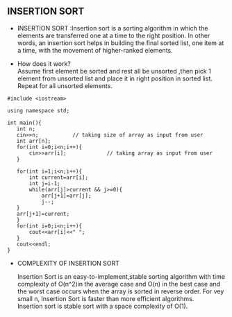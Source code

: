 ## INSERTION SORT

 - INSERTION SORT :Insertion sort is a sorting algorithm in which the elements are transferred one at a time to the right position.
   In other words, an insertion sort helps in building the final sorted list, one item at a time, with the movement of higher-ranked elements.

 - How does it work?</br>
 Assume first element be sorted and rest all be unsorted ,then pick 1 element from unsorted list and place it in  right position in sorted list. Repeat for all unsorted elements.
 
 ```
 #include <iostream>

using namespace std;

int main(){
    int n;
    cin>>n;           // taking size of array as input from user
    int arr[n];
    for(int i=0;i<n;i++){
        cin>>arr[i];             // taking array as input from user
    }

    for(int i=1;i<n;i++){
        int current=arr[i];
        int j=i-1;
        while(arr[j]>current && j>=0){
            arr[j+1]=arr[j];
            j--;
    }
    arr[j+1]=current;
    }
    for(int i=0;i<n;i++){
        cout<<arr[i]<<" ";
    }
    cout<<endl;
}
```
- COMPLEXITY OF INSERTION SORT </br>

   Insertion Sort is an easy-to-implement,stable sorting algorithm with time complexity of O(n^2)in the average case and O(n) in the best case and the worst case occurs when the array is sorted in reverse order. For vey small n, Insertion Sort is faster than more efficient algorithms.</br>
   Insertion sort is stable sort with a space complexity of O(1).
